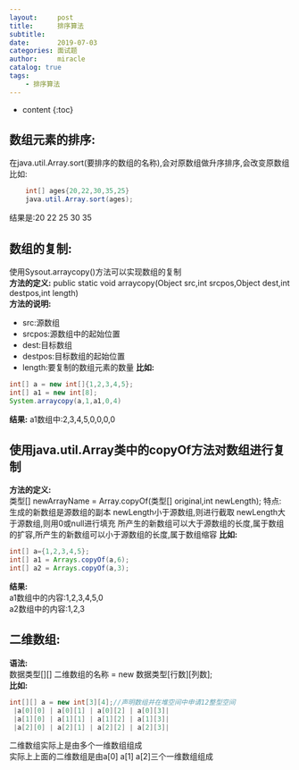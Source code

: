 ```yaml
---
layout:     post
title:      排序算法
subtitle:   
date:       2019-07-03
categories: 面试题
author:     miracle
catalog: true
tags:
    - 排序算法
---
```


* content
{:toc}

## 数组元素的排序:
在java.util.Array.sort(要排序的数组的名称),会对原数组做升序排序,会改变原数组  
比如:  
```java
	int[] ages{20,22,30,35,25}
	java.util.Array.sort(ages);
```
结果是:20 22 25 30 35

## 数组的复制:  
使用Sysout.arraycopy()方法可以实现数组的复制  
**方法的定义:**
public static void arraycopy(Object src,int srcpos,Object dest,int destpos,int length)  
**方法的说明:**
* src:源数组
* srcpos:源数组中的起始位置
* dest:目标数组
* destpos:目标数组的起始位置
* length:要复制的数组元素的数量
**比如:**

```java
int[] a = new int[]{1,2,3,4,5};
int[] a1 = new int[8];
System.arraycopy(a,1,a1,0,4)
```
**结果:**
	a1数组中:2,3,4,5,0,0,0,0
## 使用java.util.Array类中的copyOf方法对数组进行复制  
**方法的定义:**  
	类型[] newArrayName = Array.copyOf(类型[] original,int newLength);
	特点:
	生成的新数组是源数组的副本
	newLength小于源数组,则进行截取
	newLength大于源数组,则用0或null进行填充
	所产生的新数组可以大于源数组的长度,属于数组的扩容,所产生的新数组可以小于源数组的长度,属于数组缩容
**比如:**
```java
int[] a={1,2,3,4,5};
int[] a1 = Arrays.copyOf(a,6);
int[] a2 = Arrays.copyOf(a,3);
```
**结果:**  
a1数组中的内容:1,2,3,4,5,0  
a2数组中的内容:1,2,3  
## 二维数组:  
**语法:**  
数据类型[][] 二维数组的名称 = new 数据类型[行数][列数];  
**比如:**  
```java
int[][] a = new int[3][4];//声明数组并在堆空间中申请12整型空间
 |a[0][0] | a[0][1] | a[0][2] | a[0][3]|
 |a[1][0] | a[1][1] | a[1][2] | a[1][3]|
 |a[2][0] | a[2][1] | a[2][2] | a[2][3]|
```
二维数组实际上是由多个一维数组组成  
实际上上面的二维数组是由a[0] a[1] a[2]三个一维数组组成
